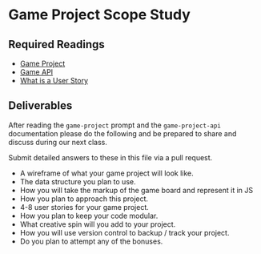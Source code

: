 # Game Project Scope Study

## Required Readings

-   [Game Project](https://github.com/ga-wdi-boston/game-project)
-   [Game API](https://github.com/ga-wdi-boston/game-project-api)
-   [What is a User Story](http://searchsoftwarequality.techtarget.com/definition/user-story)

## Deliverables

After reading the `game-project` prompt and the `game-project-api` documentation
please do the following and be prepared to share and discuss during our next
class.

Submit detailed answers to these in this file via a pull request.

-   A wireframe of what your game project will look like.
-   The data structure you plan to use.
-   How you will take the markup of the game board and represent it in JS
-   How you plan to approach this project.
-   4-8 user stories for your game project.
-   How you plan to keep your code modular.
-   What creative spin will you add to your project.
-   How you will use version control to backup / track your project.
-   Do you plan to attempt any of the bonuses.
